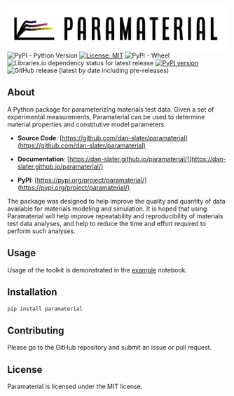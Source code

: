 ![Paramaterial logo](https://github.com/dan-slater/paramaterial/blob/main/docs/img/paramaterial-logo.png?raw=true)
![PyPI - Python Version](https://img.shields.io/pypi/pyversions/paramaterial)
[![License: MIT](https://img.shields.io/badge/License-MIT-yellow.svg)](https://opensource.org/licenses/MIT)
![PyPI - Wheel](https://img.shields.io/pypi/wheel/paramaterial)
![Libraries.io dependency status for latest release](https://img.shields.io/librariesio/release/pypi/paramaterial)
[![PyPI version](https://badge.fury.io/py/paramaterial.svg)](https://badge.fury.io/py/paramaterial)
![GitHub release (latest by date including pre-releases)](https://img.shields.io/github/v/release/dan-slater/paramaterial?include_prereleases)

## About

A Python package for parameterizing materials test data. Given a set of experimental measurements, Paramaterial can be
used to determine material properties and constitutive model parameters.

* **Source Code**: [https://github.com/dan-slater/paramaterial](https://github.com/dan-slater/paramaterial)

* **Documentation**: [https://dan-slater.github.io/paramaterial/](https://dan-slater.github.io/paramaterial/)

* **PyPI**: [https://pypi.org/project/paramaterial/](https://pypi.org/project/paramaterial/)

The package was designed to help improve the quality and quantity of data available for materials modeling and
simulation. It is hoped that using Paramaterial will help improve repeatability and reproducibility of materials test
data analyses, and help to reduce the time and effort required to perform such analyses.

## Usage

Usage of the toolkit is demonstrated in the [example]() notebook.

## Installation

```shell
pip install paramaterial
```

## Contributing

Please go to the GitHub repository and submit an issue or pull request.

## License

Paramaterial is licensed under the MIT license. 


